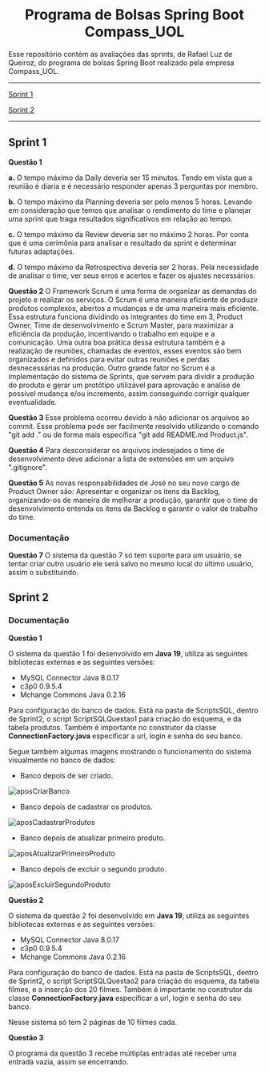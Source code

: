 <h1 align="center">Programa de Bolsas Spring Boot Compass_UOL</h1>
Esse repositório contém as avaliações das sprints, de Rafael Luz de Queiroz, do programa de bolsas Spring Boot realizado pela empresa Compass_UOL.

**********

[Sprint 1](#sprint1)

[Sprint 2](#sprint2)

**********

<div id='sprint1'/>

## Sprint 1

**Questão 1**

**a.** O tempo máximo da Daily deveria ser 15 minutos. Tendo em vista que a reunião é diaria e é necessário responder apenas 3 perguntas por membro.

**b.** O tempo máximo da Planning deveria ser pelo menos 5 horas. Levando em consideração que temos que analisar o rendimento do time e planejar uma sprint que traga resultados significativos em relação ao tempo.

**c.** O tempo máximo da Review deveria ser no máximo 2 horas. Por conta que é uma cerimônia para analisar o resultado da sprint e determinar futuras adaptações.

**d.** O tempo máximo da Retrospectiva deveria ser 2 horas. Pela necessidade de analisar o time, ver seus erros e acertos e fazer os ajustes necessários.


**Questão 2**
O Framework Scrum é uma forma de organizar as demandas do projeto e realizar os serviços. O Scrum é uma maneira eficiente de produzir produtos complexos, abertos a mudanças e de uma maneira mais eficiente.
Essa estrutura funciona dividindo os integrantes do time em 3, Product Owner, Time de desenvolvimento e Scrum Master, para maximizar a eficiência da produção, incentivando o trabalho em equipe e a comunicação. Uma outra boa prática dessa estrutura também é a realização de reuniões, chamadas de eventos, esses eventos são bem organizados e definidos para evitar outras reuniões e perdas desnecessárias na produção.
Outro grande fator no Scrum é a implementação do sistema de Sprints, que servem para dividir a produção do produto e gerar um protótipo utilizável para aprovação e analise de possível mudança e/ou incremento, assim conseguindo corrigir qualquer eventualidade.


**Questão 3**
Esse problema ocorreu devido à não adicionar os arquivos ao commit. Esse problema pode ser facilmente resolvido utilizando o comando "git add ." ou de forma mais específica "git add README.md Product.js".


**Questão 4**
Para desconsiderar os arquivos indesejados o time de desenvolvimento deve adicionar a lista de extensões em um arquivo ".gitignore".


**Questão 5**
As novas responsabilidades de José no seu novo cargo de Product Owner são: Apresentar e organizar os itens da Backlog, organizando-os de maneira de melhorar a produção, garantir que o time de desenvolvimento entenda os itens da Backlog e garantir o valor de trabalho do time.


### **Documentação**
**Questão 7**
O sistema da questão 7 só tem suporte para um usuário, se tentar criar outro usuário ele será salvo no mesmo local do último usuário, assim o substituindo.






<div id='sprint2'/>

## Sprint 2

### **Documentação**

**Questão 1**

O sistema da questão 1 foi desenvolvido em **Java 19**, utiliza as seguintes bibliotecas externas e as seguintes versões:
* MySQL Connector Java 8.0.17
* c3p0 0.9.5.4
* Mchange Commons Java 0.2.16

Para configuração do banco de dados. Está na pasta de ScriptsSQL, dentro de Sprint2, o script ScriptSQLQuestao1 para criação do esquema, e da tabela produtos.
Também é importante no construtor da classe **ConnectionFactory.java** especificar a url, login e senha do seu banco.

Segue também algumas imagens mostrando o funcionamento do sistema visualmente no banco de dados:
* Banco depois de ser criado.

![aposCriarBanco](https://user-images.githubusercontent.com/87668199/198833842-81a25823-f9c7-45f8-83e9-84a24d5c3ae6.png)

* Banco depois de cadastrar os produtos.

![aposCadastrarProdutos](https://user-images.githubusercontent.com/87668199/198833919-6d0622d3-861c-4ab0-ab59-3cf5d8d0d11f.png)

* Banco depois de atualizar primeiro produto.

![aposAtualizarPrimeiroProduto](https://user-images.githubusercontent.com/87668199/198833965-a2ae03c8-8703-4e63-92be-c3ea0df7b2df.png)

* Banco depois de excluir o segundo produto.

![aposExcluirSegundoProduto](https://user-images.githubusercontent.com/87668199/198834002-d518c9bd-8c87-47fc-8b32-d2726b89bbd4.png)



**Questão 2**

O sistema da questão 2 foi desenvolvido em **Java 19**, utiliza as seguintes bibliotecas externas e as seguintes versões:
* MySQL Connector Java 8.0.17
* c3p0 0.9.5.4
* Mchange Commons Java 0.2.16

Para configuração do banco de dados. Está na pasta de ScriptsSQL, dentro de Sprint2, o script ScriptSQLQuestao2 para criação do esquema, da tabela filmes, e a inserção dos 20 filmes.
Também é importante no construtor da classe **ConnectionFactory.java** especificar a url, login e senha do seu banco.

Nesse sistema só tem 2 páginas de 10 filmes cada.



**Questão 3**

O programa da questão 3 recebe múltiplas entradas até receber uma entrada vazia, assim se encerrando.